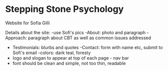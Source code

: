 # Stepping Stone Psychology
 Website for Sofia Gilli

Details about the site: 
-use Sofi's pics
-About: photo and paragraph
-Approach: paragraph about CBT as well as common issues addressed
- Testimonials: blurbs and quotes
-Contact: form with name etc, submit to Sofi's email
-colors: dark teal, foresty
- logo and slogan to appear at top of each page - nav bar
- font should be clean and simple, not too thin, readable
